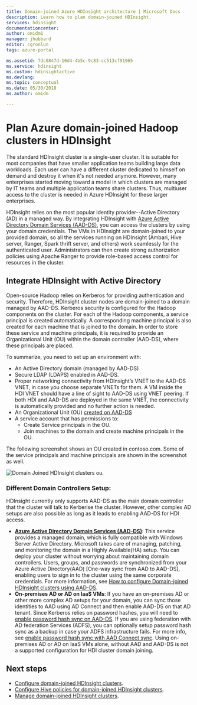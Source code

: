 ```yaml
---
title: Domain-joined Azure HDInsight architecture | Microsoft Docs
description: Learn how to plan domain-joined HDInsight.
services: hdinsight
documentationcenter: 
author: omidm1
manager: jhubbard
editor: cgronlun
tags: azure-portal

ms.assetid: 7dc6847d-10d4-4b5c-9c83-cc513cf91965
ms.service: hdinsight
ms.custom: hdinsightactive
ms.devlang: 
ms.topic: conceptual
ms.date: 05/30/2018
ms.author: omidm

---
```

# Plan Azure domain-joined Hadoop clusters in HDInsight

The standard HDInsight cluster is a single-user cluster. It is suitable for most companies that have smaller application teams building large data workloads. Each user can have a different cluster dedicated to himself on demand and destroy it when it's not needed anymore. However, many enterprises started moving toward a model in which clusters are managed by IT teams and multiple application teams share clusters. Thus, multiuser access to the cluster is needed in Azure HDInsight for these larger enterprises.

HDInsight relies on the most popular identity provider--Active Directory (AD) in a managed way. By integrating HDInsight with [Azure Active Directory Domain Services (AAD-DS)](../../active-directory-domain-services/active-directory-ds-overview.md), you can access the clusters by using your domain credentials. The VMs in HDInsight are domain-joined to your provided domain, so all the services running on HDInsight (Ambari, Hive server, Ranger, Spark thrift server, and others) work seamlessly for the authenticated user. Administrators can then create strong authorization policies using Apache Ranger to provide role-based access control for resources in the cluster.


## Integrate HDInsight with Active Directory

Open-source Hadoop relies on Kerberos for providing authentication and security. Therefore, HDInsight cluster nodes are domain-joined to a domain managed by AAD-DS. Kerberos security is configured for the Hadoop components on the cluster. For each of the Hadoop components, a service principal is created automatically. A corresponding machine principal is also created for each machine that is joined to the domain. In order to store these service and machine principals, it is required to provide an Organizational Unit (OU) within the domain controller (AAD-DS), where these principals are placed. 

To summarize, you need to set up an environment with:

- An Active Directory domain (managed by AAD-DS)
- Secure LDAP (LDAPS) enabled in AAD-DS.
- Proper networking connectivity from HDInsight’s VNET to the AAD-DS VNET, in case you choose separate VNETs for them. A VM inside the HDI VNET should have a line of sight to AAD-DS using VNET peering. If both HDI and AAD-DS are deployed in the same VNET, the connectivity is automatically provided and no further action is needed.
- An Organizational Unit (OU) [created on AAD-DS](../../active-directory-domain-services/active-directory-ds-admin-guide-create-ou.md)
- A service account that has permissions to:
    - Create Service principals in the OU.
    - Join machines to the domain and create machine principals in the OU.

The following screenshot shows an OU created in contoso.com. Some of the service principals and machine principals are shown in the screenshot as well.

![Domain Joined HDInsight clusters ou](./media/apache-domain-joined-architecture/hdinsight-domain-joined-ou.png).

### Different Domain Controllers Setup:
HDInsight currently only supports AAD-DS as the main domain controller that the cluster will talk to Kerberise the cluster. However, other complex AD setups are also possible as long as it leads to enabling AAD-DS for HDI access.

- **[Azure Active Directory Domain Services (AAD-DS)](../../active-directory-domain-services/active-directory-ds-overview.md)**: This service provides a managed domain, which is fully compatible with Windows Server Active Directory. Microsoft takes care of managing, patching, and monitoring the domain in a Highly Available(HA) setup. You can deploy your cluster without worrying about maintaining domain controllers. Users, groups, and passwords are synchronized from your Azure Active Directory(AAD) [One-way sync from AAD to AAD-DS], enabling users to sign in to the cluster using the same corporate credentials. For more information, see [How to configure Domain-joined HDInsight clusters using AAD-DS](./apache-domain-joined-configure-using-azure-adds.md).
- **On-premises AD or AD on IaaS VMs**: If you have an on-premises AD or other more complex AD setups for your domain, you can sync those identities to AAD using AD Connect and then enable AAD-DS on that AD tenant. Since Kerberos relies on password hashes, you will need to [enable password hash sync on AAD-DS](../../active-directory-domain-services/active-directory-ds-getting-started-password-sync.md). If you are using federation with AD federation Services (ADFS), you can optionally setup password hash sync as a backup in case your ADFS infrastructure fails. For more info, see [enable password hash sync with AAD Connect sync](../../active-directory/connect/active-directory-aadconnectsync-implement-password-hash-synchronization.md). Using on-premises AD or AD on IaaS VMs alone, without AAD and AAD-DS is not a supported configuration for HDI cluster domain joining.

## Next steps
* [Configure domain-joined HDInsight clusters](apache-domain-joined-configure-using-azure-adds.md).
* [Configure Hive policies for domain-joined HDInsight clusters](apache-domain-joined-run-hive.md).
* [Manage domain-joined HDInsight clusters](apache-domain-joined-manage.md). 
